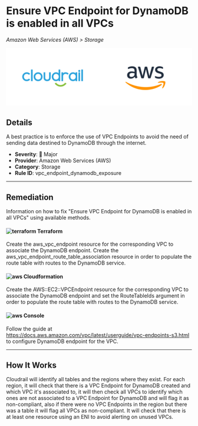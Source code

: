 # Ensure VPC Endpoint for DynamoDB is enabled in all VPCs

*Amazon Web Services (AWS) > Storage*

![Cloudrail and Amazon Web Services (AWS) logos](../images/cloudrail_aws.png)

## Details
A best practice is to enforce the use of VPC Endpoints to avoid the need of sending data destined to DynamoDB through the internet.

- **Severity**: 🔴 Major
- **Provider**: Amazon Web Services (AWS)
- **Category**: Storage
- **Rule ID**: vpc_endpoint_dynamodb_exposure

---

## Remediation
Information on how to fix "Ensure VPC Endpoint for DynamoDB is enabled in all VPCs" using available methods.


####  <img src="../_media/emojis/terraform.png" alt="terraform" width="20"/>  Terraform
Create the aws_vpc_endpoint resource for the corresponding VPC to associate the DynamoDB endpoint. Create the aws_vpc_endpoint_route_table_association resource in order to populate the route table with routes to the DynamoDB service.








#### <img src="../_media/emojis/aws.png" alt="aws" width="20"/> Cloudformation
Create the AWS::EC2::VPCEndpoint resource for the corresponding VPC to associate the DynamoDB endpoint and set the RouteTableIds argument in order to populate the route table with routes to the DynamoDB service.



####  <img src="../_media/emojis/aws.png" alt="aws" width="20"/> Console
Follow the guide at <https://docs.aws.amazon.com/vpc/latest/userguide/vpc-endpoints-s3.html> to configure DynamoDB endpoint for the VPC.




---

## How It Works
Cloudrail will identify all tables and the regions where they exist. For each region, it will check that there is a VPC Endpoint for DynamoDB created and which VPC it's associated to, it will then check all VPCs to identify which ones are not associated to a VPC Endpoint for DynamoDB and will flag it as non-compliant, also if there were no VPC Endpoints in the region but there was a table it will flag all VPCs as non-compliant. It will check that there is at least one resource using an ENI to avoid alerting on unused VPCs.